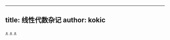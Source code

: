 
---
title: 线性代数杂记
author: kokic
---

[+](/linear-algebra/rayleigh-quotient.md#:embed)
[+](/linear-algebra/permutation-matrix.md#:embed)
[+](/linear-algebra/automata-matrix.md#:embed)
